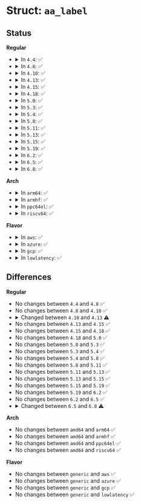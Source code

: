 # Struct: <code>aa_label</code>

## Status
<b>Regular</b>
<ul>
<li>
<details>
<summary>In <code>4.4</code>: ✅</summary>

```c
struct aa_label {
    struct kref count;
    struct rb_node node;
    struct callback_head rcu;
    struct aa_proxy *proxy;
    char *hname;
    long int flags;
    u32 sid;
    int size;
    struct aa_profile * vec[0];
};
```
</details>
</li>
<li>
<details>
<summary>In <code>4.8</code>: ✅</summary>

```c
struct aa_label {
    struct kref count;
    struct rb_node node;
    struct callback_head rcu;
    struct aa_proxy *proxy;
    char *hname;
    long int flags;
    u32 sid;
    int size;
    struct aa_profile * vec[0];
};
```
</details>
</li>
<li>
<details>
<summary>In <code>4.10</code>: ✅</summary>

```c
struct aa_label {
    struct kref count;
    struct rb_node node;
    struct callback_head rcu;
    struct aa_proxy *proxy;
    char *hname;
    long int flags;
    u32 sid;
    int size;
    struct aa_profile * vec[0];
};
```
</details>
</li>
<li>
<details>
<summary>In <code>4.13</code>: ✅</summary>

```c
struct aa_label {
    struct kref count;
    struct rb_node node;
    struct callback_head rcu;
    struct aa_proxy *proxy;
    char *hname;
    long int flags;
    u32 secid;
    int size;
    struct aa_profile * vec[0];
};
```
</details>
</li>
<li>
<details>
<summary>In <code>4.15</code>: ✅</summary>

```c
struct aa_label {
    struct kref count;
    struct rb_node node;
    struct callback_head rcu;
    struct aa_proxy *proxy;
    char *hname;
    long int flags;
    u32 secid;
    int size;
    struct aa_profile * vec[0];
};
```
</details>
</li>
<li>
<details>
<summary>In <code>4.18</code>: ✅</summary>

```c
struct aa_label {
    struct kref count;
    struct rb_node node;
    struct callback_head rcu;
    struct aa_proxy *proxy;
    char *hname;
    long int flags;
    u32 secid;
    int size;
    struct aa_profile * vec[0];
};
```
</details>
</li>
<li>
<details>
<summary>In <code>5.0</code>: ✅</summary>

```c
struct aa_label {
    struct kref count;
    struct rb_node node;
    struct callback_head rcu;
    struct aa_proxy *proxy;
    char *hname;
    long int flags;
    u32 secid;
    int size;
    struct aa_profile * vec[0];
};
```
</details>
</li>
<li>
<details>
<summary>In <code>5.3</code>: ✅</summary>

```c
struct aa_label {
    struct kref count;
    struct rb_node node;
    struct callback_head rcu;
    struct aa_proxy *proxy;
    char *hname;
    long int flags;
    u32 secid;
    int size;
    struct aa_profile * vec[0];
};
```
</details>
</li>
<li>
<details>
<summary>In <code>5.4</code>: ✅</summary>

```c
struct aa_label {
    struct kref count;
    struct rb_node node;
    struct callback_head rcu;
    struct aa_proxy *proxy;
    char *hname;
    long int flags;
    u32 secid;
    int size;
    struct aa_profile * vec[0];
};
```
</details>
</li>
<li>
<details>
<summary>In <code>5.8</code>: ✅</summary>

```c
struct aa_label {
    struct kref count;
    struct rb_node node;
    struct callback_head rcu;
    struct aa_proxy *proxy;
    char *hname;
    long int flags;
    u32 secid;
    int size;
    struct aa_profile * vec[0];
};
```
</details>
</li>
<li>
<details>
<summary>In <code>5.11</code>: ✅</summary>

```c
struct aa_label {
    struct kref count;
    struct rb_node node;
    struct callback_head rcu;
    struct aa_proxy *proxy;
    char *hname;
    long int flags;
    u32 secid;
    int size;
    struct aa_profile * vec[0];
};
```
</details>
</li>
<li>
<details>
<summary>In <code>5.13</code>: ✅</summary>

```c
struct aa_label {
    struct kref count;
    struct rb_node node;
    struct callback_head rcu;
    struct aa_proxy *proxy;
    char *hname;
    long int flags;
    u32 secid;
    int size;
    struct aa_profile * vec[0];
};
```
</details>
</li>
<li>
<details>
<summary>In <code>5.15</code>: ✅</summary>

```c
struct aa_label {
    struct kref count;
    struct rb_node node;
    struct callback_head rcu;
    struct aa_proxy *proxy;
    char *hname;
    long int flags;
    u32 secid;
    int size;
    struct aa_profile * vec[0];
};
```
</details>
</li>
<li>
<details>
<summary>In <code>5.19</code>: ✅</summary>

```c
struct aa_label {
    struct kref count;
    struct rb_node node;
    struct callback_head rcu;
    struct aa_proxy *proxy;
    char *hname;
    long int flags;
    u32 secid;
    int size;
    struct aa_profile * vec[0];
};
```
</details>
</li>
<li>
<details>
<summary>In <code>6.2</code>: ✅</summary>

```c
struct aa_label {
    struct kref count;
    struct rb_node node;
    struct callback_head rcu;
    struct aa_proxy *proxy;
    char *hname;
    long int flags;
    u32 secid;
    int size;
    struct aa_profile * vec[0];
};
```
</details>
</li>
<li>
<details>
<summary>In <code>6.5</code>: ✅</summary>

```c
struct aa_label {
    struct kref count;
    struct rb_node node;
    struct callback_head rcu;
    struct aa_proxy *proxy;
    char *hname;
    long int flags;
    u32 secid;
    int size;
    struct aa_profile * vec[0];
};
```
</details>
</li>
<li>
<details>
<summary>In <code>6.8</code>: ✅</summary>

```c
struct aa_label {
    struct kref count;
    struct rb_node node;
    struct callback_head rcu;
    struct aa_proxy *proxy;
    char *hname;
    long int flags;
    u32 secid;
    int size;
    u64 mediates;
    struct aa_profile * vec[0];
};
```
</details>
</li>
</ul>
<b>Arch</b>
<ul>
<li>
<details>
<summary>In <code>arm64</code>: ✅</summary>

```c
struct aa_label {
    struct kref count;
    struct rb_node node;
    struct callback_head rcu;
    struct aa_proxy *proxy;
    char *hname;
    long int flags;
    u32 secid;
    int size;
    struct aa_profile * vec[0];
};
```
</details>
</li>
<li>
<details>
<summary>In <code>armhf</code>: ✅</summary>

```c
struct aa_label {
    struct kref count;
    struct rb_node node;
    struct callback_head rcu;
    struct aa_proxy *proxy;
    char *hname;
    long int flags;
    u32 secid;
    int size;
    struct aa_profile * vec[0];
};
```
</details>
</li>
<li>
<details>
<summary>In <code>ppc64el</code>: ✅</summary>

```c
struct aa_label {
    struct kref count;
    struct rb_node node;
    struct callback_head rcu;
    struct aa_proxy *proxy;
    char *hname;
    long int flags;
    u32 secid;
    int size;
    struct aa_profile * vec[0];
};
```
</details>
</li>
<li>
<details>
<summary>In <code>riscv64</code>: ✅</summary>

```c
struct aa_label {
    struct kref count;
    struct rb_node node;
    struct callback_head rcu;
    struct aa_proxy *proxy;
    char *hname;
    long int flags;
    u32 secid;
    int size;
    struct aa_profile * vec[0];
};
```
</details>
</li>
</ul>
<b>Flavor</b>
<ul>
<li>
<details>
<summary>In <code>aws</code>: ✅</summary>

```c
struct aa_label {
    struct kref count;
    struct rb_node node;
    struct callback_head rcu;
    struct aa_proxy *proxy;
    char *hname;
    long int flags;
    u32 secid;
    int size;
    struct aa_profile * vec[0];
};
```
</details>
</li>
<li>
<details>
<summary>In <code>azure</code>: ✅</summary>

```c
struct aa_label {
    struct kref count;
    struct rb_node node;
    struct callback_head rcu;
    struct aa_proxy *proxy;
    char *hname;
    long int flags;
    u32 secid;
    int size;
    struct aa_profile * vec[0];
};
```
</details>
</li>
<li>
<details>
<summary>In <code>gcp</code>: ✅</summary>

```c
struct aa_label {
    struct kref count;
    struct rb_node node;
    struct callback_head rcu;
    struct aa_proxy *proxy;
    char *hname;
    long int flags;
    u32 secid;
    int size;
    struct aa_profile * vec[0];
};
```
</details>
</li>
<li>
<details>
<summary>In <code>lowlatency</code>: ✅</summary>

```c
struct aa_label {
    struct kref count;
    struct rb_node node;
    struct callback_head rcu;
    struct aa_proxy *proxy;
    char *hname;
    long int flags;
    u32 secid;
    int size;
    struct aa_profile * vec[0];
};
```
</details>
</li>
</ul>

## Differences
<b>Regular</b>
<ul>
<li>
No changes between <code>4.4</code> and <code>4.8</code> ✅
</li>
<li>
No changes between <code>4.8</code> and <code>4.10</code> ✅
</li>
<li>
<details>
<summary>Changed between <code>4.10</code> and <code>4.13</code> ⚠️</summary>
<ul>
<li>
<b>Field added. </b>
<code>u32 secid</code>
</li>
<li>
<b>Field removed. </b>
<code>u32 sid</code>
</li>
</ul>
</details>
</li>
<li>
No changes between <code>4.13</code> and <code>4.15</code> ✅
</li>
<li>
No changes between <code>4.15</code> and <code>4.18</code> ✅
</li>
<li>
No changes between <code>4.18</code> and <code>5.0</code> ✅
</li>
<li>
No changes between <code>5.0</code> and <code>5.3</code> ✅
</li>
<li>
No changes between <code>5.3</code> and <code>5.4</code> ✅
</li>
<li>
No changes between <code>5.4</code> and <code>5.8</code> ✅
</li>
<li>
No changes between <code>5.8</code> and <code>5.11</code> ✅
</li>
<li>
No changes between <code>5.11</code> and <code>5.13</code> ✅
</li>
<li>
No changes between <code>5.13</code> and <code>5.15</code> ✅
</li>
<li>
No changes between <code>5.15</code> and <code>5.19</code> ✅
</li>
<li>
No changes between <code>5.19</code> and <code>6.2</code> ✅
</li>
<li>
No changes between <code>6.2</code> and <code>6.5</code> ✅
</li>
<li>
<details>
<summary>Changed between <code>6.5</code> and <code>6.8</code> ⚠️</summary>
<ul>
<li>
<b>Field added. </b>
<code>u64 mediates</code>
</li>
</ul>
</details>
</li>
</ul>
<b>Arch</b>
<ul>
<li>
No changes between <code>amd64</code> and <code>arm64</code> ✅
</li>
<li>
No changes between <code>amd64</code> and <code>armhf</code> ✅
</li>
<li>
No changes between <code>amd64</code> and <code>ppc64el</code> ✅
</li>
<li>
No changes between <code>amd64</code> and <code>riscv64</code> ✅
</li>
</ul>
<b>Flavor</b>
<ul>
<li>
No changes between <code>generic</code> and <code>aws</code> ✅
</li>
<li>
No changes between <code>generic</code> and <code>azure</code> ✅
</li>
<li>
No changes between <code>generic</code> and <code>gcp</code> ✅
</li>
<li>
No changes between <code>generic</code> and <code>lowlatency</code> ✅
</li>
</ul>
